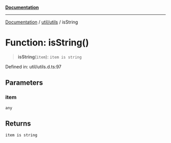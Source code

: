 [**Documentation**](../../../index.md)

***

[Documentation](../../../index.md) / [util/utils](../index.md) / isString

# Function: isString()

> **isString**(`item`): `item is string`

Defined in: util/utils.d.ts:97

## Parameters

### item

`any`

## Returns

`item is string`
